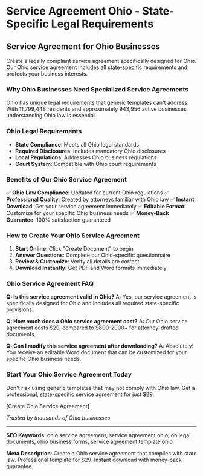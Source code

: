 # Service Agreement Ohio - State-Specific Legal Requirements

## Service Agreement for Ohio Businesses

Create a legally compliant service agreement specifically designed for Ohio. Our Ohio service agreement includes all state-specific requirements and protects your business interests.

### Why Ohio Businesses Need Specialized Service Agreements

Ohio has unique legal requirements that generic templates can't address. With 11,799,448 residents and approximately 943,956 active businesses, understanding Ohio law is essential.

### Ohio Legal Requirements

- **State Compliance**: Meets all Ohio legal standards
- **Required Disclosures**: Includes mandatory Ohio disclosures
- **Local Regulations**: Addresses Ohio business regulations
- **Court System**: Compatible with Ohio court requirements

### Benefits of Our Ohio Service Agreement

✅ **Ohio Law Compliance**: Updated for current Ohio regulations
✅ **Professional Quality**: Created by attorneys familiar with Ohio law
✅ **Instant Download**: Get your service agreement immediately
✅ **Editable Format**: Customize for your specific Ohio business needs
✅ **Money-Back Guarantee**: 100% satisfaction guaranteed

### How to Create Your Ohio Service Agreement

1. **Start Online**: Click "Create Document" to begin
2. **Answer Questions**: Complete our Ohio-specific questionnaire
3. **Review & Customize**: Verify all details are correct
4. **Download Instantly**: Get PDF and Word formats immediately

### Ohio Service Agreement FAQ

**Q: Is this service agreement valid in Ohio?**
A: Yes, our service agreement is specifically designed for Ohio and includes all required state-specific provisions.

**Q: How much does a Ohio service agreement cost?**
A: Our Ohio service agreement costs $29, compared to $800-2000+ for attorney-drafted documents.

**Q: Can I modify this service agreement after downloading?**
A: Absolutely! You receive an editable Word document that can be customized for your specific Ohio business needs.

### Start Your Ohio Service Agreement Today

Don't risk using generic templates that may not comply with Ohio law. Get a professional, state-specific service agreement for just $29.

[Create Ohio Service Agreement]

*Trusted by thousands of Ohio businesses*

---

**SEO Keywords**: ohio service agreement, service agreement ohio, oh legal documents, ohio business forms, service agreement template ohio

**Meta Description**: Create a Ohio service agreement that complies with state law. Professional template for $29. Instant download with money-back guarantee.
